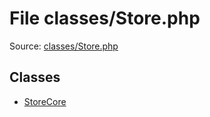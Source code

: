 File classes/Store.php
=========

Source: [classes/Store.php](https://github.com/PrestaShop/PrestaShop/blob/1.6.1.3/classes/Store.php)


Classes
-------

* [StoreCore](class.StoreCore.md)

